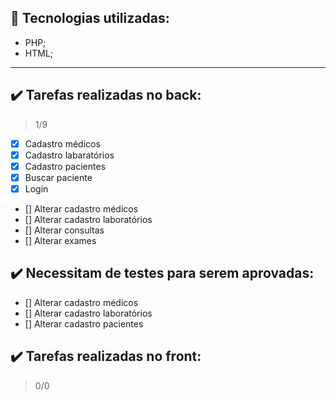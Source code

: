 
## :rocket: Tecnologias utilizadas:
- PHP;
- HTML;

---

## :heavy_check_mark: Tarefas realizadas no back:
> 1/9
- [X] Cadastro médicos
- [X] Cadastro labaratórios
- [X] Cadastro pacientes
- [X] Buscar paciente
- [X] Login
- [] Alterar cadastro médicos
- [] Alterar cadastro laboratórios
- [] Alterar consultas
- [] Alterar exames
  
## :heavy_check_mark: Necessitam de testes para serem aprovadas:
- [] Alterar cadastro médicos
- [] Alterar cadastro laboratórios
- [] Alterar cadastro pacientes


## :heavy_check_mark: Tarefas realizadas no front:
> 0/0